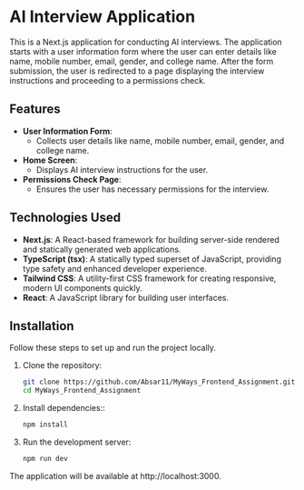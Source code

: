 # AI Interview Application

This is a Next.js application for conducting AI interviews. The application starts with a user information form where the user can enter details like name, mobile number, email, gender, and college name. After the form submission, the user is redirected to a page displaying the interview instructions and proceeding to a permissions check.

## Features

- **User Information Form**:
  - Collects user details like name, mobile number, email, gender, and college name.
- **Home Screen**:
  - Displays AI interview instructions for the user.
- **Permissions Check Page**:
  - Ensures the user has necessary permissions for the interview.

## Technologies Used

- **Next.js**: A React-based framework for building server-side rendered and statically generated web applications.
- **TypeScript (tsx)**: A statically typed superset of JavaScript, providing type safety and enhanced developer experience.
- **Tailwind CSS**: A utility-first CSS framework for creating responsive, modern UI components quickly.
- **React**: A JavaScript library for building user interfaces.

## Installation

Follow these steps to set up and run the project locally.

1. Clone the repository:

   ```bash
   git clone https://github.com/Absar11/MyWays_Frontend_Assignment.git
   cd MyWays_Frontend_Assignment

2. Install dependencies::

   ```bash
   npm install

3. Run the development server:

   ```bash
   npm run dev

The application will be available at http://localhost:3000.

